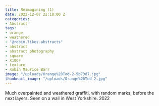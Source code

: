 ```yaml
---
title: Reimagining (1)
date: 2022-12-07 22:18:00 Z
categories:
- Abstract
tags:
- orange
- weathered
- "@robin.likes.abstracts"
- abstract
- abstract photography
- square
- X100F
- texture
- Robin Maurice Barr
image: "/uploads/Orange%20Tod-2-5b73d7.jpg"
thumbnail_image: "/uploads/Orange%20Tod-2.jpg"
---
```


Much overpainted and weathered graffiti, with random marks, before the next layers. Seen on a wall in West Yorkshire. 2022